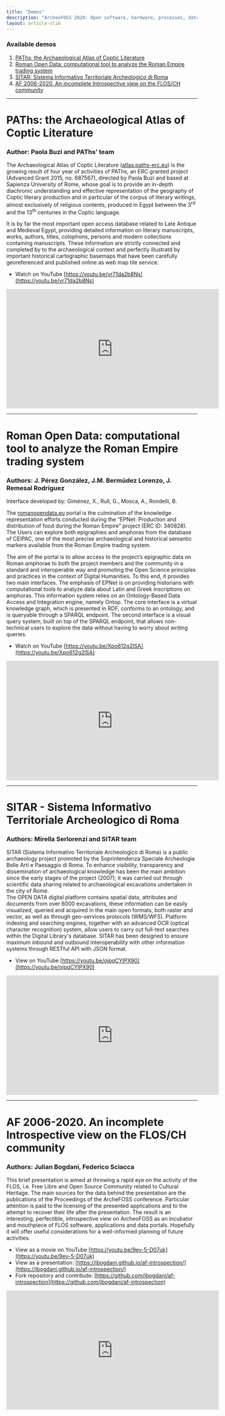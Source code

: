 ```yaml
---
title: "Demos"
description: "ArcheoFOSS 2020: Open software, hardware, processes, data and formats in archaeological research"
layout: article-slim
---
```


### Available demos
1. [PAThs: the Archaeological Atlas of Coptic Literature](#)
1. [Roman Open Data: computational tool to analyze the Roman Empire trading system](#roman-open-data-computational-tool-to-analyze-the-roman-empire-trading-system)
1. [SITAR: Sistema Informativo Territoriale Archeologico di Roma](#)
1. [AF 2006-2020. An incomplete Introspective view on the FLOS/CH community](#af-2006-2020-an-incomplete-introspective-view-on-the-flosch-community)



---

# PAThs: the Archaeological Atlas of Coptic Literature

### Author: Paola **Buzi** and PAThs’ team

The Archaeological Atlas of Coptic Literature ([atlas.paths-erc.eu](https://atlas.paths-erc.eu)) is the growing result of four year of activities of PAThs, an ERC granted project (Advanced Grant 2015, no. 687567), directed by Paola Buzi and based at Sapienza University of Rome, whose goal is to provide an in-depth diachronic understanding and effective representation of the geography of Coptic literary production and in particular of the corpus of literary writings, almost exclusively of religious contents, produced in Egypt between the 3<sup>rd</sup> and the 13<sup>th</sup> centuries in the Coptic language.

It is by far the most important open access database related to Late Antique and Medieval Egypt, providing detailed information on literary manuscripts, works, authors, titles, colophons, persons and modern collections containing manuscripts. These information are strictly connected and completed by to the archaeological context and perfectly illustratd by important historical cartographic basemaps that have been carefully georeferenced and published online as web map tile service.


- Watch on YouTube [https://youtu.be/vr71da2b8Ns](https://youtu.be/vr71da2b8Ns)

<div class="embed-responsive embed-responsive-16by9">
    <iframe width="560" height="315" src="https://www.youtube.com/embed/vr71da2b8Ns " frameborder="0" allow="accelerometer; autoplay; clipboard-write; encrypted-media; gyroscope; picture-in-picture" allowfullscreen></iframe>
</div>


---


# Roman Open Data: computational tool to analyze the Roman Empire trading system

### Authors: J. **Pérez González**, J.M. **Bermúdez Lorenzo**, J. **Remesal Rodríguez**

Interface developed by: Giménez, X., Rull, G., Mosca, A., Rondelli, B. 

The [romanopendata.eu](https://romanopendata.eu) portal is the culmination of the knowledge representation efforts conducted during the “EPNet: Production and distribution of food during the Roman Empire” project (ERC ID: 340828). The Users can explore both epigraphies and amphoras from the database of CEIPAC, one of the most precise archaeological and historical semantic markers available from the Roman Empire trading system. 
 
The aim of the portal is to allow access to the project’s epigraphic data on Roman amphorae to both the project members and the community in a standard and interoperable way and promoting the Open Science principles and practices in the context of Digital Humanities. To this end, it provides two main interfaces. The emphasis of EPNet is on providing historians with computational tools to analyze data about Latin and Greek inscriptions on amphoras. This information system relies on an Ontology-Based Data Access and Integration engine, namely Ontop. The core interface is a virtual knowledge graph, which is presented in RDF, conforms to an ontology, and is queryable through a SPARQL endpoint. The second interface is a visual query system, built on top of the SPARQL endpoint, that allows non-technical users to explore the data without having to worry about writing queries. 

- Watch on YouTube [https://youtu.be/Xpo612g2lSA](https://youtu.be/Xpo612g2lSA)

<div class="embed-responsive embed-responsive-16by9">
    <iframe width="560" height="315" src="https://www.youtube.com/embed/Xpo612g2lSA " frameborder="0" allow="accelerometer; autoplay; clipboard-write; encrypted-media; gyroscope; picture-in-picture" allowfullscreen></iframe>
</div>


---


# SITAR - Sistema Informativo Territoriale Archeologico di Roma

### Authors: Mirella **Serlorenzi** and SITAR team

SITAR (Sistema Informativo Territoriale Archeologico di Roma) is a public archaeology project promoted by the Soprintendenza Speciale Archeologia Belle Arti e Paesaggio di Roma. To enhance visibility, transparency and dissemination of archaeological knowledge has been the main ambition since the early stages of the project (2007); it was carried out through scientific data sharing related to archaeological excavations undertaken in the city of Rome.  
The OPEN DATA digital platform contains spatial data, attributes and documents from over 6000 excavations, these information can be easily visualized, queried and acquired in the main open formats, both raster and vector, as well as through geo-services protocols (WMS/WFS). Platform indexing and searching engines, together with an advanced OCR (optical character recognition) system, allow users to carry out full-text searches within the Digital Library's database. SITAR has been designed to ensure maximum inbound and outbound interoperability with other information systems through RESTful API with JSON format.


- View on YouTube [https://youtu.be/ojpqCYIPX90](https://youtu.be/ojpqCYIPX90)

<div class="embed-responsive embed-responsive-16by9">
    <iframe width="560" height="315" src="https://www.youtube.com/embed/ojpqCYIPX90" frameborder="0" allow="accelerometer; autoplay; clipboard-write; encrypted-media; gyroscope; picture-in-picture" allowfullscreen></iframe>
</div>

---


# AF 2006-2020. An incomplete Introspective view on the FLOS/CH community

### Authors: Julian **Bogdani**, Federico **Sciacca**

This brief presentation is aimed at throwing a rapid eye on the activity of the FLOS, i.e. Free Libre and Open Source Community related to Cultural Heritage. The main sources for the data behind the presentation are the publications of the Proceedings of the ArcheFOSS conference. Particular attention is paid to the licensing of the presented applications and to the attempt to recover their life after the presentation. The result is an interesting, perfectible, introspective view on ArcheoFOSS as an incubator and mouthpiece of FLOS
software, applications and data portals. Hopefully it will offer useful considerations for a well-informed planning of future activities.

- View as a movie on YouTube [https://youtu.be/9ey-5-D07uk](https://youtu.be/9ey-5-D07uk)
- View as a presentation: [https://jbogdani.github.io/af-introspection/](https://jbogdani.github.io/af-introspection/)
- Fork repository and contribute: [https://github.com/jbogdani/af-introspection](https://github.com/jbogdani/af-introspection)

<div class="embed-responsive embed-responsive-16by9">
    <iframe width="560" height="315" src="https://www.youtube.com/embed/9ey-5-D07uk" frameborder="0" allow="accelerometer; autoplay; clipboard-write; encrypted-media; gyroscope; picture-in-picture" allowfullscreen></iframe>
</div>
